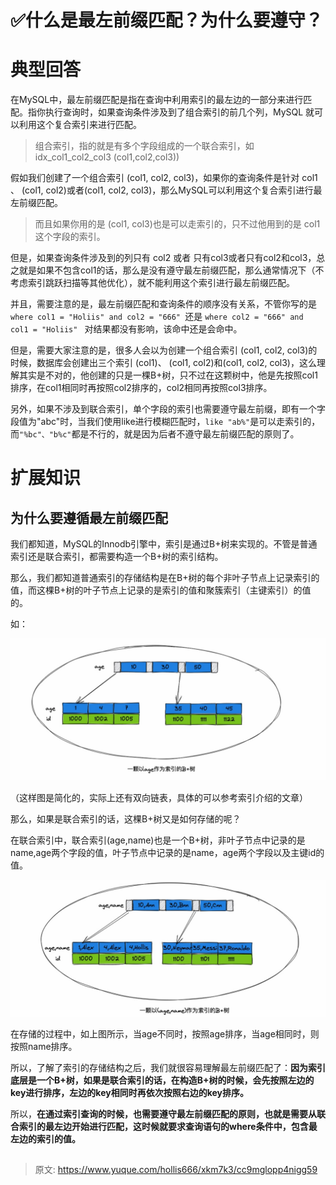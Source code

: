 # ✅什么是最左前缀匹配？为什么要遵守？

# 典型回答


在MySQL中，最左前缀匹配是指在查询中利用索引的最左边的一部分来进行匹配。指你执行查询时，如果查询条件涉及到了组合索引的前几个列，MySQL 就可以利用这个复合索引来进行匹配。



> 组合索引，指的就是有多个字段组成的一个联合索引，如 idx_col1_col2_col3 (col1,col2,col3))
>



假如我们创建了一个组合索引 (col1, col2, col3)，如果你的查询条件是针对 col1 、 (col1, col2)或者(col1, col2, col3)，那么MySQL可以利用这个复合索引进行最左前缀匹配。



> 而且如果你用的是 (col1, col3)也是可以走索引的，只不过他用到的是 col1这个字段的索引。
>



但是，如果查询条件涉及到的列只有 col2 或者 只有col3或者只有col2和col3，总之就是如果不包含col1的话，那么是没有遵守最左前缀匹配，那么通常情况下（不考虑索引跳跃扫描等其他优化），就不能利用这个索引进行最左前缀匹配。



并且，需要注意的是，最左前缀匹配和查询条件的顺序没有关系，不管你写的是`where col1 = "Holiis" and col2 = "666" `还是 `where col2 = "666" and col1 = "Holiis" ` 对结果都没有影响，该命中还是会命中。



但是，需要大家注意的是，很多人会以为创建一个组合索引 (col1, col2, col3)的时候，数据库会创建出三个索引 (col1)、 (col1, col2)和(col1, col2, col3)，这么理解其实是不对的，他创建的只是一棵B+树，只不过在这颗树中，他是先按照col1排序，在col1相同时再按照col2排序的，col2相同再按照col3排序。



另外，如果不涉及到联合索引，单个字段的索引也需要遵守最左前缀，即有一个字段值为"abc"时，当我们使用like进行模糊匹配时，`like "ab%"`是可以走索引的，而`"%bc"、"b%c"`都是不行的，就是因为后者不遵守最左前缀匹配的原则了。



# 扩展知识
## 为什么要遵循最左前缀匹配
我们都知道，MySQL的Innodb引擎中，索引是通过B+树来实现的。不管是普通索引还是联合索引，都需要构造一个B+树的索引结构。



那么，我们都知道普通索引的存储结构是在B+树的每个非叶子节点上记录索引的值，而这棵B+树的叶子节点上记录的是索引的值和聚簇索引（主键索引）的值的。



如：



![1692177314211-3d202703-795a-4281-8a55-2177e2866227.jpeg](./img/dqowCi-9xpku2Dmm/1692177314211-3d202703-795a-4281-8a55-2177e2866227-597250.jpeg)

（这样图是简化的，实际上还有双向链表，具体的可以参考索引介绍的文章）



那么，如果是联合索引的话，这棵B+树又是如何存储的呢？



在联合索引中，联合索引(age,name)也是一个B+树，非叶子节点中记录的是name,age两个字段的值，叶子节点中记录的是name，age两个字段以及主键id的值。



![1692177314203-4be40155-d2ea-4a7f-99e1-70e6c29d02e6.jpeg](./img/dqowCi-9xpku2Dmm/1692177314203-4be40155-d2ea-4a7f-99e1-70e6c29d02e6-659740.jpeg)



在存储的过程中，如上图所示，当age不同时，按照age排序，当age相同时，则按照name排序。



所以，了解了索引的存储结构之后，我们就很容易理解最左前缀匹配了：**因为索引底层是一个B+树，如果是联合索引的话，在构造B+树的时候，会先按照左边的key进行排序，左边的key相同时再依次按照右边的key排序。**



所以，**在通过索引查询的时候，也需要遵守最左前缀匹配的原则，也就是需要从联合索引的最左边开始进行匹配，这时候就要求查询语句的where条件中，包含最左边的索引的值。**



## 


> 原文: <https://www.yuque.com/hollis666/xkm7k3/cc9mglopp4nigg59>